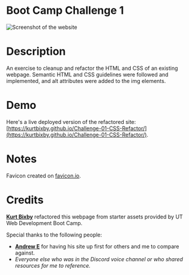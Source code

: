 # Boot Camp Challenge 1
![Screenshot of the website](docs/images/site-screenshot.png)

Description
=====
An exercise to cleanup and refactor the HTML and CSS of an existing webpage. Semantic HTML and CSS guidelines were followed and implemented, and alt attributes were added to the img elements.

Demo
=====
Here's a live deployed version of the refactored site: [https://kurtbixby.github.io/Challenge-01-CSS-Refactor/](https://kurtbixby.github.io/Challenge-01-CSS-Refactor/).

Notes
=====
Favicon created on [favicon.io](https://favicon.io).

Credits
=====
__[Kurt Bixby](https://github.com/kurtbixby)__ refactored this webpage from starter assets provided by UT Web Development Boot Camp.

Special thanks to the following people:
* __[Andrew E](https://github.com/Andrew87E)__ for having his site up first for others and me to compare against.
* _Everyone else who was in the Discord voice channel or who shared resources for me to reference._
